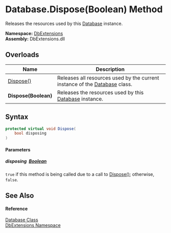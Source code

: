Database.Dispose(Boolean) Method
================================
Releases the resources used by this [Database][1] instance.
  
**Namespace:** [DbExtensions][2]  
**Assembly:** DbExtensions.dll

Overloads
---------

| Name                 | Description                                                                     |
| -------------------- | ------------------------------------------------------------------------------- |
| [Dispose()][3]       | Releases all resources used by the current instance of the [Database][1] class. |
| **Dispose(Boolean)** | Releases the resources used by this [Database][1] instance.                     |


Syntax
------

```csharp
protected virtual void Dispose(
	bool disposing
)
```

#### Parameters

##### *disposing*  [Boolean][4]
`true` if this method is being called due to a call to [Dispose()][3]; otherwise, `false`.


See Also
--------

#### Reference
[Database Class][1]  
[DbExtensions Namespace][2]  

[1]: README.md
[2]: ../README.md
[3]: Dispose.md
[4]: https://learn.microsoft.com/dotnet/api/system.boolean
